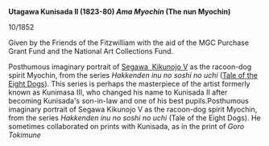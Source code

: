 
**Utagawa Kunisada II (1823-80) _Ama Myochin_ (The nun Myochin)**

10/1852

Given by the Friends of the Fitzwilliam with the aid of the MGC Purchase Grant Fund and the National Art Collections Fund.

Posthumous imaginary portrait of [Segawa  ](/exhibition/group-7)[Kikunojo V](/themes/segawa-kikunojo-V) as the racoon-dog spirit Myochin, from the series _Hakkenden inu no soshi no uchi_ ([Tale of the Eight Dogs](/exhibition/group-23)). This series is perhaps the masterpiece of the artist formerly known as Kunimasa III, who changed his name to Kunisada II after becoming Kunisada's son-in-law and one of his best pupils.Posthumous imaginary portrait of Segawa Kikunojo V as the racoon-dog spirit Myochin, from the series _Hakkenden inu no soshi no uchi_ (Tale of the Eight Dogs). He sometimes collaborated on prints with Kunisada, as in the print of _Goro Tokimune_
